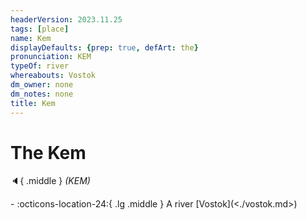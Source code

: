 ```yaml
---
headerVersion: 2023.11.25
tags: [place]
name: Kem
displayDefaults: {prep: true, defArt: the}
pronunciation: KEM
typeOf: river
whereabouts: Vostok
dm_owner: none
dm_notes: none
title: Kem
---
```

# The Kem
:speaker:{ .middle } *(KEM)*  
<div class="grid cards ext-narrow-margin ext-one-column" markdown>
-    :octicons-location-24:{ .lg .middle } A river [Vostok](<./vostok.md>)  
</div>



